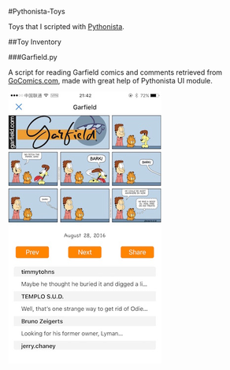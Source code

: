 #Pythonista-Toys

Toys that I scripted with [Pythonista](http://omz-software.com/pythonista/).

##Toy Inventory

###Garfield.py

A script for reading Garfield comics and comments retrieved from [GoComics.com](http://www.gocomics.com/garfield/), made with great help of Pythonista UI module.

![screenshot](https://raw.githubusercontent.com/Wildog/pythonista-toys/master/Garfield/screenshot.jpg)

